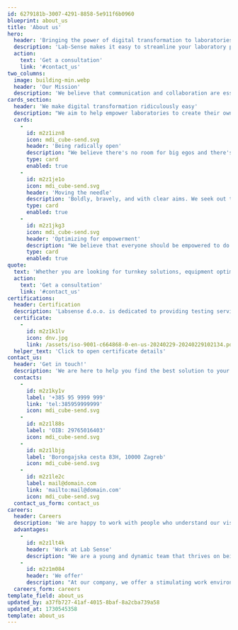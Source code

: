 ```yaml
---
id: 6279181b-3007-4291-8858-5e911f6b0960
blueprint: about_us
title: 'About us'
hero:
  header: 'Bringing the power of digital transformation to laboratories'
  description: 'Lab-Sense makes it easy to streamline your laboratory processes, improve compliance, and boost efficiency. In minutes, not months.'
  action:
    text: 'Get a consultation'
    link: '#contact_us'
two_columns:
  image: building-min.webp
  header: 'Our Mission'
  description: 'We believe that communication and collaboration are essential for building successful relationships with our clients. We take the time to listen to your needs and concerns and work with you to find the best solutions for your lab.'
cards_section:
  header: 'We make digital transformation ridiculously easy'
  description: "We aim to help empower laboratories to create their own digital solutions. Here's how we plan on doing it."
  cards:
    -
      id: m2z1izn8
      icon: mdi_cube-send.svg
      header: 'Being radically open'
      description: "We believe there's no room for big egos and there's always time to help each other. We strive to give and receive feedback, ideas, and perspectives."
      type: card
      enabled: true
    -
      id: m2z1je1o
      icon: mdi_cube-send.svg
      header: 'Moving the needle'
      description: 'Boldly, bravely, and with clear aims. We seek out the big opportunities and double down on the most important things to work on.'
      type: card
      enabled: true
    -
      id: m2z1jkg3
      icon: mdi_cube-send.svg
      header: 'Optimizing for empowerment'
      description: "We believe that everyone should be empowered to do whatever they think is in the company's best interest."
      type: card
      enabled: true
quote:
  text: 'Whether you are looking for turnkey solutions, equipment optimization, compliance guidance, or consulting services, we are here to help. Contact us today to learn more about how we can help your lab reach its full potential.'
  action:
    text: 'Get a consultation'
    link: '#contact_us'
certifications:
  header: Certification
  description: 'Labsense d.o.o. is dedicated to providing testing services in accordance with the highest quality standards in our industry. As a premier testing laboratory, our primary purpose is to ensure the satisfaction of our customers, while operating in accordance with ISO 9001 and other applicable standards, including strict compliance with all relevant laws and regulations.'
  certificate:
    -
      id: m2z1k1lv
      icon: dnv.jpg
      link: /assets/iso-9001-c664868-0-en-us-20240229-20240229102134.pdf
  helper_text: 'Click to open certificate details'
contact_us:
  header: 'Get in touch!'
  description: 'We are here to help you find the best solution to your challenges'
  contacts:
    -
      id: m2z1ky1v
      label: '+385 95 9999 999'
      link: 'tel:385959999999'
      icon: mdi_cube-send.svg
    -
      id: m2z1l88s
      label: 'OIB: 29765016403'
      icon: mdi_cube-send.svg
    -
      id: m2z1lbjg
      label: 'Borongajska cesta 83H, 10000 Zagreb'
      icon: mdi_cube-send.svg
    -
      id: m2z1le2c
      label: mail@domain.com
      link: 'mailto:mail@domain.com'
      icon: mdi_cube-send.svg
  contact_us_form: contact_us
careers:
  header: Careers
  description: 'We are happy to work with people who understand our vision and share our values'
  advantages:
    -
      id: m2z1lt4k
      header: 'Work at Lab Sense'
      description: "We are a young and dynamic team that thrives on being agile and innovative. Our team is always looking for new ways to approach challenges and solve problems. We pride ourselves on being efficient in our work and delivering high-quality results to our clients. Collaboration is key to our success, and we value each team member's unique skills and strengths. As team players, we work together to achieve our goals and push each other to achieve even greater heights."
    -
      id: m2z1m084
      header: 'We offer'
      description: "At our company, we offer a stimulating work environment that encourages creativity, innovation, and personal growth. We are committed to helping our employees grow both personally and professionally by providing opportunities for development and career path planning. We believe that each employee's journey is unique, and we work with them to create an individualized career path that suits their goals and aspirations."
  careers_form: careers
template_field: about_us
updated_by: a37fb727-41af-4015-8baf-8a2cba739a58
updated_at: 1730545358
template: about_us
---
```

